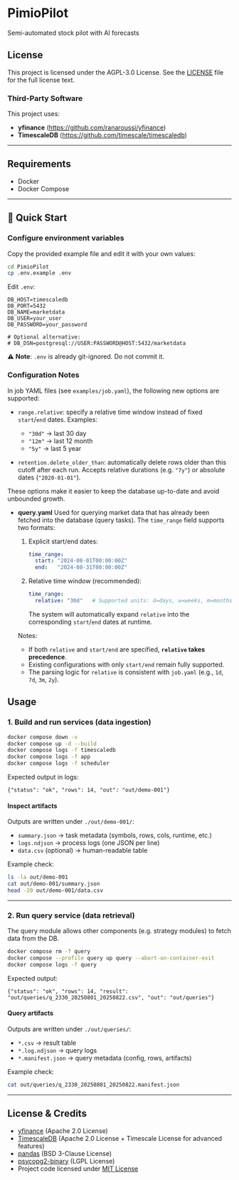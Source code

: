 # PimioPilot
Semi-automated stock pilot with AI forecasts

## License
This project is licensed under the AGPL-3.0 License.
See the [LICENSE](LICENSE) file for the full license text.

### Third-Party Software
This project uses:

- **yfinance** (https://github.com/ranaroussi/yfinance)
- **TimescaleDB** (https://github.com/timescale/timescaledb)

---

## Requirements
- Docker
- Docker Compose

---

## 🚀 Quick Start

### Configure environment variables
Copy the provided example file and edit it with your own values:
```bash
cd PimioPilot
cp .env.example .env
```

Edit `.env`:
```dotenv
DB_HOST=timescaledb
DB_PORT=5432
DB_NAME=marketdata
DB_USER=your_user
DB_PASSWORD=your_password

# Optional alternative:
# DB_DSN=postgresql://USER:PASSWORD@HOST:5432/marketdata
```

⚠️ **Note**: `.env` is already git-ignored. Do not commit it.

### Configuration Notes

In job YAML files (see `examples/job.yaml`), the following new options are supported:

- `range.relative`: specify a relative time window instead of fixed `start`/`end` dates.
  Examples:
  - `"30d"` → last 30 day
  - `"12m"` → last 12 month
  - `"5y"` → last 5 year

- `retention.delete_older_than`: automatically delete rows older than this cutoff after each run.
  Accepts relative durations (e.g. `"7y"`) or absolute dates (`"2020-01-01"`).

These options make it easier to keep the database up-to-date and avoid unbounded growth.

- **query.yaml**
  Used for querying market data that has already been fetched into the database (query tasks).
  The `time_range` field supports two formats:

  1. Explicit start/end dates:
     ```yaml
     time_range:
       start: "2024-08-01T00:00:00Z"
       end:   "2024-08-31T00:00:00Z"
     ```

  2. Relative time window (recommended):
     ```yaml
     time_range:
       relative: "30d"   # Supported units: d=days, w=weeks, m=months, y=years
     ```
     The system will automatically expand `relative` into the corresponding `start`/`end` dates at runtime.

  Notes:
  - If both `relative` and `start/end` are specified, **`relative` takes precedence**.
  - Existing configurations with only `start/end` remain fully supported.
  - The parsing logic for `relative` is consistent with `job.yaml` (e.g., `1d`, `7d`, `3m`, `2y`).

## Usage

### 1. Build and run services (data ingestion)
```bash
docker compose down -v
docker compose up -d --build
docker compose logs -f timescaledb
docker compose logs -f app
docker compose logs -f scheduler
```

Expected output in logs:
```
{"status": "ok", "rows": 14, "out": "out/demo-001"}
```

#### Inspect artifacts
Outputs are written under `./out/demo-001/`:
- `summary.json` → task metadata (symbols, rows, cols, runtime, etc.)
- `logs.ndjson` → process logs (one JSON per line)
- `data.csv` (optional) → human-readable table

Example check:
```bash
ls -la out/demo-001
cat out/demo-001/summary.json
head -20 out/demo-001/data.csv
```

---

### 2. Run query service (data retrieval)
The query module allows other components (e.g. strategy modules) to fetch data from the DB.

```bash
docker compose rm -f query
docker compose --profile query up query --abort-on-container-exit
docker compose logs -f query
```

Expected output:
```
{"status": "ok", "rows": 14, "result": "out/queries/q_2330_20250801_20250822.csv", "out": "out/queries"}
```

#### Query artifacts
Outputs are written under `./out/queries/`:
- `*.csv` → result table
- `*.log.ndjson` → query logs
- `*.manifest.json` → query metadata (config, rows, artifacts)

Example check:
```bash
cat out/queries/q_2330_20250801_20250822.manifest.json
```

---

## License & Credits
- [yfinance](https://github.com/ranaroussi/yfinance) (Apache 2.0 License)
- [TimescaleDB](https://github.com/timescale/timescaledb) (Apache 2.0 License + Timescale License for advanced features)
- [pandas](https://github.com/pandas-dev/pandas) (BSD 3-Clause License)
- [psycopg2-binary](https://github.com/psycopg/psycopg2) (LGPL License)
- Project code licensed under [MIT License](./LICENSE)
